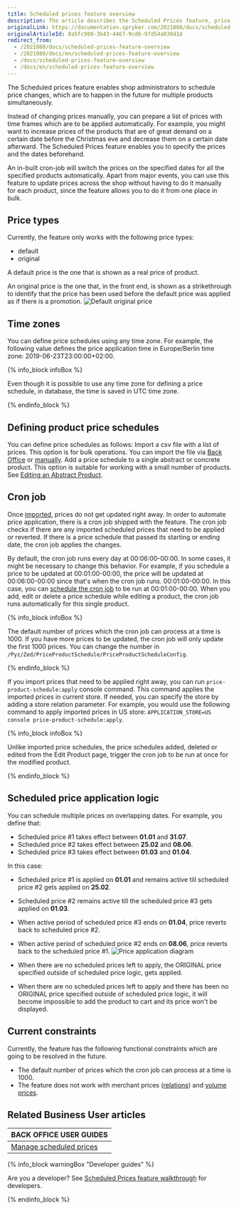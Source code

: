 ```yaml
---
title: Scheduled prices feature overview
description: The article describes the Scheduled Prices feature, price types, time zones, and the way scheduled prices can be created.
originalLink: https://documentation.spryker.com/2021080/docs/scheduled-prices-feature-overview
originalArticleId: 8a5fc988-3b43-4467-9cd6-97d54a039d1d
redirect_from:
  - /2021080/docs/scheduled-prices-feature-overview
  - /2021080/docs/en/scheduled-prices-feature-overview
  - /docs/scheduled-prices-feature-overview
  - /docs/en/scheduled-prices-feature-overview
---
```




The Scheduled prices feature enables shop administrators to schedule price changes, which are to happen in the future for multiple products simultaneously.

Instead of changing prices manually, you can prepare a list of prices with time frames which are to be applied automatically. For example, you might want to increase prices of the products that are of great demand on a certain date before the Christmas eve and decrease them on a certain date afterward. The Scheduled Prices feature enables you to specify the prices and the dates beforehand.

An in-built cron-job will switch the prices on the specified dates for all the specified products automatically. Apart from major events, you can use this feature to update prices across the shop without having to do it manually for each product, since the feature allows you to do it from one place in bulk.


## Price types

Currently, the feature only works with the following price types:

* default
* original

A default price is the one that is shown as a real price of product.

An original price is the one that, in the front end, is shown as a strikethrough to identify that the price has been used before the default price was applied as if there is a promotion.
![Default original price](https://spryker.s3.eu-central-1.amazonaws.com/docs/Features/Price/Scheduled+Prices/Scheduled+Prices+Feature+Overview/default-original-price.png)

## Time zones

You can define price schedules using any time zone. For example, the following value defines the price application time in Europe/Berlin time zone: 2019-06-23T23:00:00+02:00.

{% info_block infoBox %}

Even though it is possible to use any time zone for defining a price schedule, in database, the time is saved in UTC time zone.

{% endinfo_block %}

## Defining product price schedules

You can define price schedules as follows:
Import a csv file with a list of prices. This option is for bulk operations. You can import the file via [Back Office](/docs/scos/user/back-office-user-guides/{{page.version}}/catalog/scheduled-prices/creating-scheduled-prices.html) or [manually](/docs/scos/dev/data-import/{{page.version}}/data-import-categories/catalog-setup/pricing/file-details-product-price-schedule.csv.html).
Add a price schedule to a single abstract or concrete product. This option is suitable for working with a small number of products. See [Editing an Abstract Product](/docs/scos/user/back-office-user-guides/{{page.version}}/catalog/products/abstract-products/editing-abstract-products.html).

## Cron job

Once [imported](/docs/scos/user/back-office-user-guides/{{page.version}}/catalog/scheduled-prices/creating-scheduled-prices.html), prices do not get updated right away. In order to automate price application, there is a cron job shipped with the feature. The cron job checks if there are any imported scheduled prices that need to be applied or reverted. If there is a price schedule that passed its starting or ending date, the cron job applies the changes.

By default, the cron job runs every day at 00:06:00-00:00. In some cases, it might be necessary to change this behavior. For example, if you schedule a price to be updated at 00:01:00-00:00, the price will be updated at 00:06:00-00:00 since that's when the cron job runs. 00:01:00-00:00. In this case, you can [schedule the cron job](/docs/scos/dev/tutorials-and-howtos/howtos/feature-howtos/howto-schedule-cron-job-for-scheduled-prices.html) to be run at 00:01:00-00:00. When you add, edit or delete a price schedule while editing a product, the cron job runs automatically for this single product.

{% info_block infoBox %}

The default number of prices which the cron job can process at a time is 1000. If you have more prices to be updated, the cron job will only update the first 1000 prices. You can change the number in `/Pyz/Zed/PriceProductSchedule/PriceProductScheduleConfig`.

{% endinfo_block %}

If you import prices that need to be applied right away, you can run `price-product-schedule:apply` console command. This command applies the imported prices in current store. If needed, you can specify the store by adding a store relation parameter. For example, you would use the following command to apply imported prices in US store: `APPLICATION_STORE=US console price-product-schedule:apply`.

{% info_block infoBox %}

Unlike imported price schedules, the price schedules added, deleted or edited from the Edit Product page, trigger the cron job to be run at once for the modified product.

{% endinfo_block %}

## Scheduled price application logic

You can schedule multiple prices on overlapping dates. For example, you define that:

* Scheduled price #1 takes effect between <b>01.01</b> and <b>31.07</b>.
* Scheduled price #2 takes effect between <b>25.02</b> and <b>08.06</b>.
* Scheduled price #3 takes effect between <b>01.03</b> and <b>01.04</b>.

In this case:

* Scheduled price #1 is applied on <b>01.01</b> and remains active till scheduled price #2 gets applied on <b>25.02</b>.
* Scheduled price #2 remains active till the scheduled price #3 gets applied on <b>01.03</b>.
* When active period of scheduled price #3 ends on <b>01.04</b>, price reverts back to scheduled price #2.
* When active period of scheduled price #2 ends on <b>08.06</b>, price reverts back to the scheduled price #1.
![Price application diagram](https://spryker.s3.eu-central-1.amazonaws.com/docs/Features/Price/Scheduled+Prices/Scheduled+Prices+Feature+Overview/price-application-diagram.png)

* When there are no scheduled prices left to apply, the ORIGINAL price specified outside of scheduled price logic, gets applied.
* When there are no scheduled prices left to apply and there has been no ORIGINAL price specified outside of scheduled price logic, it will become impossible to add the product to cart and its price won't be displayed.

## Current constraints

Currently, the feature has the following functional constraints which are going to be resolved in the future.

* The default number of prices which the cron job can process at a time is 1000.
* The feature does not work with merchant prices ([relations](/docs/scos/user/features/{{page.version}}/merchant-b2b-contracts-feature-overview.html)) and [volume prices](/docs/scos/user/features/{{page.version}}/prices-feature-overview/prices-feature-overview/volume-prices-overview.html).

## Related Business User articles

|BACK OFFICE USER GUIDES|
|---|
| [Manage scheduled prices](/docs/scos/user/back-office-user-guides/{{page.version}}/catalog/scheduled-prices/creating-scheduled-prices.html)  |

{% info_block warningBox "Developer guides" %}

Are you a developer? See [Scheduled Prices feature walkthrough](/docs/scos/dev/feature-walkthroughs/{{page.version}}/scheduled-prices-feature-walkthrough.html) for developers.

{% endinfo_block %}
